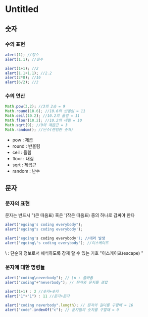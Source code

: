 # Untitled



## 숫자

### 수의 표현

```javascript
alert(1); //정수
alert(1.1); //실수
```

```javascript
alert(1+1); //2
alert(1.1+1.1); //2.2
alert(2*8); //16
alert(6/2); //3
```

### 수의 연산

```javascript
Math.pow(3,2); //3의 2승 = 9
Math.round(10.6); //10.6의 반올림 = 11
Math.ceil(10.2); //10.2의 올림 = 11
Math.floor(10.2); //10.2의 내림 = 10
Math.sqrt(9); //9의 제곱근 = 3 
Math.random(); //난수(랜덤한 숫자)
```

* pow : 제곱
* round : 반올림
* ceil  : 올림
* floor : 내림
* sqrt : 제곱근
* random : 난수

## 문자

### 문자의 표현

문자는 반드시 "\(큰 따옴표\) 혹은 '\(작은 따옴표\) 중의 하나로 감싸야 한다

```javascript
alert("egoing's coding everybody");
alert('egoing"s coding everybody');
```

```javascript
alert('egoing's coding everybody'); //에러 발생
alert('egoing\'s coding everybody'); //이스케이프
```

\  : 단순히 정보로서 해석하도록 강제 할 수 있는 기호 "이스케이프\(escape\) "

### 문자에 대한 명령들

```javascript
alert("coding\neverbody"); // \n : 줄바꿈
alert("coding"+"neverbody"); // 문자와 문자를 결합

alert(1+1) : 2 //숫자+숫자
alert("1"+"1") : 11 //문자+문자

alert("coding neverbody".length); // 문자의 길이를 구할때 = 16
alert("code".indexOf("c"); // 문자열의 숫자를 구할때 = 0
```

